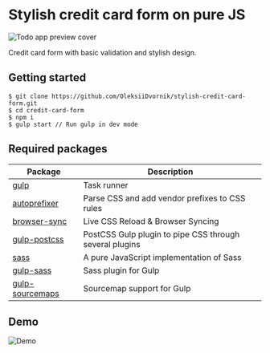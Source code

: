 # Stylish credit card form on pure JS

![Todo app preview cover](https://repository-images.githubusercontent.com/539060518/f5d927cf-2d45-4551-b0d6-f297e2d80511)

Credit card form with basic validation and stylish design. 

## Getting started

```
$ git clone https://github.com/OleksiiDvornik/stylish-credit-card-form.git
$ cd credit-card-form
$ npm i 
$ gulp start // Run gulp in dev mode
```

## Required packages

| Package      | Description |
| ----------- | ----------- |
| [gulp](https://www.npmjs.com/package/gulp) | Task runner |
| [autoprefixer](https://www.npmjs.com/package/autoprefixer) | Parse CSS and add vendor prefixes to CSS rules |
| [browser-sync](https://www.npmjs.com/package/browser-sync) | Live CSS Reload & Browser Syncing |
| [gulp-postcss](https://www.npmjs.com/package/gulp-postcss) | PostCSS Gulp plugin to pipe CSS through several plugins |
| [sass](https://www.npmjs.com/package/sass) | A pure JavaScript implementation of Sass |
| [gulp-sass](https://www.npmjs.com/package/gulp-sass) | Sass plugin for Gulp |
| [gulp-sourcemaps](https://www.npmjs.com/package/gulp-sourcemaps) | Sourcemap support for Gulp |

## Demo

![Demo](https://github.com/OleksiiDvornik/react-todo-app/blob/main/demo.gif)
